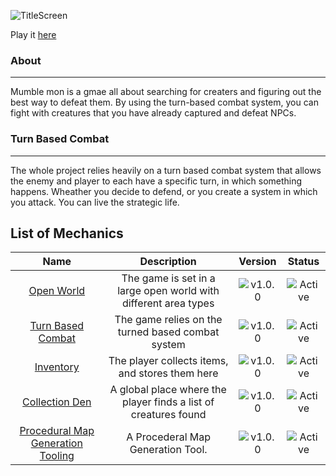 ![TitleScreen](https://user-images.githubusercontent.com/67658523/205521190-85d92f69-8d78-4664-995f-d2f69f6ad45b.gif)

Play it [here]()

### About 
--- 
Mumble mon is a gmae all about searching for creaters and figuring out the best way to defeat them. By using the turn-based combat system, you can fight with creatures that you have already captured and defeat NPCs.


### Turn Based Combat
---
The whole project relies heavily on a turn based combat system that allows the enemy and player to each have a specific turn, in which something happens. Wheather you decide to defend, or you create a system in which you attack. You can live the strategic life.

## List of Mechanics
[version-1.0.0]:https://img.shields.io/badge/Ver.-1.0.0-ff69b4
[active]:https://img.shields.io/badge/-Active-success
[dev]:https://img.shields.io/badge/-Unreleased-important

| Name | Description | Version | Status |
|:----:|:-----------:|:-------:|:------:|
| [Open World]() | The game is set in a large open world with different area types | ![v1.0.0][version-1.0.0] | ![Active][dev] |
| [Turn Based Combat]() | The game relies on the turned based combat system | ![v1.0.0][version-1.0.0] | ![Active][dev] |
| [Inventory]() | The player collects items, and stores them here | ![v1.0.0][version-1.0.0] | ![Active][dev] |
| [Collection Den]() | A global place where the player finds a list of creatures found | ![v1.0.0][version-1.0.0] | ![Active][dev] |
| [Procedural Map Generation Tooling]() | A Procederal Map Generation Tool. | ![v1.0.0][version-1.0.0] | ![Active][dev]
